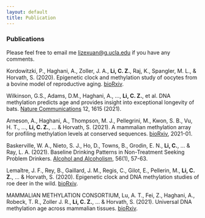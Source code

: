```yaml
---
layout: default
title: Publication
---
```


### Publications

Please feel free to email me <lizexuan@g.ucla.edu> if you have any comments. 

Kordowitzki, P., Haghani, A., Zoller, J. A., **Li, C. Z.**, Raj, K., Spangler, M. L., & Horvath, S. (2020). Epigenetic clock and methylation study of oocytes from a bovine model of reproductive aging. [bioRxiv](https://doi.org/10.1101/2020.09.10.290056).

Wilkinson, G.S., Adams, D.M., Haghani, A., ..., **Li, C. Z.**, et al. DNA methylation predicts age and provides insight into exceptional longevity of bats. [Nature Communications](https://doi.org/10.1038/s41467-021-21900-2) 12, 1615 (2021). 

Arneson, A., Haghani, A., Thompson, M. J., Pellegrini, M., Kwon, S. B., Vu, H. T., ..., **Li, C. Z.**, ... & Horvath, S. (2021). A mammalian methylation array for profiling methylation levels at conserved sequences. [bioRxiv](https://doi.org/10.1101/2021.01.07.425637), 2021-01.

Baskerville, W. A., Nieto, S. J., Ho, D., Towns, B., Grodin, E. N., **Li, C.**, ... & Ray, L. A. (2021). Baseline Drinking Patterns in Non-Treatment Seeking Problem Drinkers. [Alcohol and Alcoholism](https://doi.org/10.1093/alcalc/agaa098), 56(1), 57-63.

Lemaître, J. F., Rey, B., Gaillard, J. M., Regis, C., Gilot, E., Pellerin, M., **Li, C. Z.**, ... & Horvath, S. (2020). Epigenetic clock and DNA methylation studies of roe deer in the wild. [bioRxiv](https://doi.org/10.1101/2020.09.21.306613).

MAMMALIAN METHYLATION CONSORTIUM, Lu, A. T., Fei, Z., Haghani, A., Robeck, T. R., Zoller J. R., **Li, C. Z.**, … & Horvath, S. (2021). Universal DNA methylation age across mammalian tissues. [bioRxiv](https://doi.org/10.1101/2021.01.18.426733).
